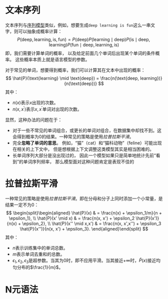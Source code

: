 # 文本序列

文本序列与[序列模型](序列模型.md)类似，例如，想要生成`deep learning is fun`这么一串文字，则可以抽象成概率计算：
$$
P(\text{deep}, \text{learning}, \text{is}, \text{fun}) =  P(\text{deep}) P(\text{learning}  \mid  \text{deep}) P(\text{is}  \mid  \text{deep}, \text{learning}) P(\text{fun}  \mid  \text{deep}, \text{learning}, \text{is})
$$
即，我们需要计算单词的概率， 以及给定前面几个单词后出现某个单词的条件概率。 这些概率本质上就是语言模型的参数。

对于常见的单词，想要得到概率，我们可以计算其在文本中出现的概率：
$$
\hat{P}(\text{learning} \mid \text{deep}) = \frac{n(\text{deep, learning})}{n(\text{deep})}
$$
其中：
- $n(x)$表示$x$出现的次数。
- $n(x, x^{'})$表示$x,x^{'}$单词对出现的次数。

显然，这种办法的问题在于：
- 对于一些不常见的单词组合，或更长的单词对组合，在数据集中却找不到。这会得到概率为0的结果。一种常见的策略是使用*拉普拉斯平滑*。
- 完全**忽略了单词的意思**。 例如，“猫”（cat）和“猫科动物”（feline）可能出现在相关的上下文中， 但是想根据上下文调整这类模型其实是相当困难的。
- 长单词序列大部分是没出现过的， 因此一个模型如果只是简单地统计先前“看到”的单词序列频率， 那么模型面对这种问题肯定是表现不佳的
# 拉普拉斯平滑

一种常见的策略是使用*拉普拉斯平滑*。即在分母和分子上同时添加一个小常量，是结果一定不为0：
$$
\begin{split}\begin{aligned}
    \hat{P}(x) & = \frac{n(x) + \epsilon_1/m}{n + \epsilon_1}, \\
    \hat{P}(x' \mid x) & = \frac{n(x, x') + \epsilon_2 \hat{P}(x')}{n(x) + \epsilon_2}, \\
    \hat{P}(x'' \mid x,x') & = \frac{n(x, x',x'') + \epsilon_3 \hat{P}(x'')}{n(x, x') + \epsilon_3}.
\end{aligned}\end{split}
$$
其中：
- $n$表示训练集中的单词总数。
- $m$表示单词去重和的总数。
- $\epsilon_1,\epsilon_2, \epsilon_3$是超参数。当其为0时，即不应用平滑。当其接近$+\infty$时，$\hat{P}(x)$接近均匀分布的$\frac{1}{m}$。


# N元语法
